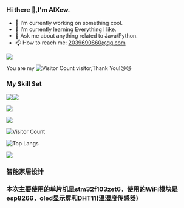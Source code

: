 ### Hi there 👋,I'm AlXew.

- 🔭 I’m currently working on something cool.
- 🌱 I’m currently learning Everything I like.
- 💬 Ask me about anything related to Java/Python.
- 📫 How to reach me: 2039690860@qq.com

![](https://github-readme-stats.vercel.app/api?username=AlXew&show_icons=true&theme=transparent)

You are my ![Visitor Count](https://profile-counter.glitch.me/AlXew/count.svg) visitor,Thank You!:kissing_heart::kissing_heart:

### My Skill Set

![](https://img.shields.io/badge/Java-ED8B00?style=for-the-badge&logo=openjdk&logoColor=white)![](https://img.shields.io/badge/Python-3776AB?style=for-the-badge&logo=python&logoColor=white)


![](https://github-readme-stats.vercel.app/api?username=ALXewe&show_icons=true&theme=transparent)

![](https://github-readme-activity-graph.cyclic.app/graph?username=AlXew&theme=dracula)

![Visitor Count](https://profile-counter.glitch.me/ALXew/count.svg)

![Top Langs](https://github-readme-stats.vercel.app/api/top-langs/?username=AlXew&layout=compact&theme=tokyonight)

![](https://img.shields.io/badge/c-1.0-brightgreen)

### 智能家居设计
### 本次主要使用的单片机是stm32f103zet6，使用的WiFi模块是esp8266，oled显示屏和DHT11(温湿度传感器)
